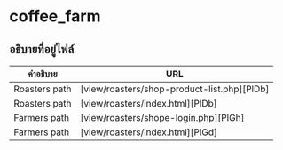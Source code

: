 # coffee_farm

## อธิบายที่อยู่ไฟล์

| คำอธิบาย | URL |
| ------ | ------ |
| Roasters path | [view/roasters/shop-product-list.php][PlDb] |
| Roasters path | [view/roasters/index.html][PlDb] |
| Farmers path | [view/roasters/shope-login.php][PlGh] |
| Farmers path | [view/roasters/index.html][PlGd] |

